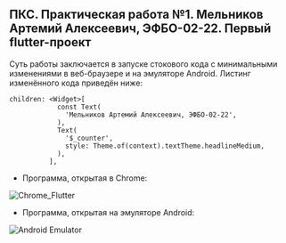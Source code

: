 ## ПКС. Практическая работа №1. Мельников Артемий Алексеевич, ЭФБО-02-22. Первый flutter-проект
Суть работы заключается в запуске стокового кода с минимальными изменениями в веб-браузере и на эмуляторе Android.
Листинг изменённого кода приведён ниже:
```
children: <Widget>[
            const Text(
              'Мельников Артемий Алексеевич, ЭФБО-02-22',
            ),
            Text(
              '$_counter',
              style: Theme.of(context).textTheme.headlineMedium,
            ),
          ],
```

* Программа, открытая в Chrome:
  
![Chrome_Flutter](https://github.com/user-attachments/assets/f5ae68fc-cbc5-4983-9d3d-7de203b2cad2)


* Программа, открытая на эмуляторе Android:
  
![Android Emulator](https://github.com/user-attachments/assets/52f730c0-5090-49da-b4d4-a510c716d57e)

